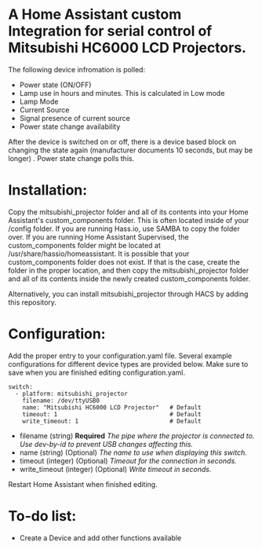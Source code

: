 # A Home Assistant custom Integration for serial control of Mitsubishi HC6000 LCD Projectors.

The following device infromation is polled:
* Power state (ON/OFF)
* Lamp use in hours and minutes. This is calculated in Low mode
* Lamp Mode
* Current Source
* Signal presence of current source
* Power state change availability

After the device is switched on or off, there is a device based block on changing the state again (manufacturer documents 10 seconds, but may be longer) . Power state change polls this.

# Installation:

Copy the mitsubishi_projector folder and all of its contents into your Home Assistant's custom_components folder. This is often located inside of your /config folder. If you are running Hass.io, use SAMBA to copy the folder over. If you are running Home Assistant Supervised, the custom_components folder might be located at /usr/share/hassio/homeassistant. It is possible that your custom_components folder does not exist. If that is the case, create the folder in the proper location, and then copy the mitsubishi_projector folder and all of its contents inside the newly created custom_components folder.

Alternatively, you can install mitsubishi_projector through HACS by adding this repository.


# Configuration:

Add the proper entry to your configuration.yaml file. Several example configurations for different device types are provided below. Make sure to save when you are finished editing configuration.yaml.

```
switch:
  - platform: mitsubishi_projector
    filename: /dev/ttyUSB0         
    name: "Mitsubishi HC6000 LCD Projector"   # Default
    timeout: 1                                # Default
    write_timeout: 1                          # Default

```

* filename (string) **Required**
_The pipe where the projector is connected to. Use dev-by-id to prevent USB changes affecting this._
* name (string) (Optional)
_The name to use when displaying this switch._
* timeout (integer) (Optional)
_Timeout for the connection in seconds._
* write_timeout (integer) (Optional)
_Write timeout in seconds._



Restart Home Assistant when finished editing.


# To-do list:

* Create a Device and add other functions available
   

